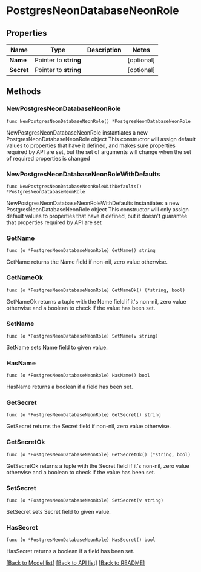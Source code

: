 # PostgresNeonDatabaseNeonRole

## Properties

Name | Type | Description | Notes
------------ | ------------- | ------------- | -------------
**Name** | Pointer to **string** |  | [optional] 
**Secret** | Pointer to **string** |  | [optional] 

## Methods

### NewPostgresNeonDatabaseNeonRole

`func NewPostgresNeonDatabaseNeonRole() *PostgresNeonDatabaseNeonRole`

NewPostgresNeonDatabaseNeonRole instantiates a new PostgresNeonDatabaseNeonRole object
This constructor will assign default values to properties that have it defined,
and makes sure properties required by API are set, but the set of arguments
will change when the set of required properties is changed

### NewPostgresNeonDatabaseNeonRoleWithDefaults

`func NewPostgresNeonDatabaseNeonRoleWithDefaults() *PostgresNeonDatabaseNeonRole`

NewPostgresNeonDatabaseNeonRoleWithDefaults instantiates a new PostgresNeonDatabaseNeonRole object
This constructor will only assign default values to properties that have it defined,
but it doesn't guarantee that properties required by API are set

### GetName

`func (o *PostgresNeonDatabaseNeonRole) GetName() string`

GetName returns the Name field if non-nil, zero value otherwise.

### GetNameOk

`func (o *PostgresNeonDatabaseNeonRole) GetNameOk() (*string, bool)`

GetNameOk returns a tuple with the Name field if it's non-nil, zero value otherwise
and a boolean to check if the value has been set.

### SetName

`func (o *PostgresNeonDatabaseNeonRole) SetName(v string)`

SetName sets Name field to given value.

### HasName

`func (o *PostgresNeonDatabaseNeonRole) HasName() bool`

HasName returns a boolean if a field has been set.

### GetSecret

`func (o *PostgresNeonDatabaseNeonRole) GetSecret() string`

GetSecret returns the Secret field if non-nil, zero value otherwise.

### GetSecretOk

`func (o *PostgresNeonDatabaseNeonRole) GetSecretOk() (*string, bool)`

GetSecretOk returns a tuple with the Secret field if it's non-nil, zero value otherwise
and a boolean to check if the value has been set.

### SetSecret

`func (o *PostgresNeonDatabaseNeonRole) SetSecret(v string)`

SetSecret sets Secret field to given value.

### HasSecret

`func (o *PostgresNeonDatabaseNeonRole) HasSecret() bool`

HasSecret returns a boolean if a field has been set.


[[Back to Model list]](../README.md#documentation-for-models) [[Back to API list]](../README.md#documentation-for-api-endpoints) [[Back to README]](../README.md)


